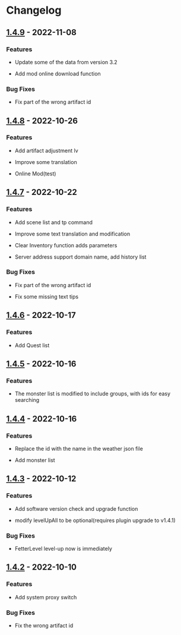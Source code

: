 # Changelog

## [1.4.9] - 2022-11-08

### Features

- Update some of the data from version 3.2

- Add mod online download function

### Bug Fixes

- Fix part of the wrong artifact id

## [1.4.8] - 2022-10-26

### Features

- Add artifact adjustment lv

- Improve some translation

- Online Mod(test)

## [1.4.7] - 2022-10-22

### Features

- Add scene list and tp command

- Improve some text translation and modification

- Clear Inventory function adds parameters

- Server address support domain name, add history list

### Bug Fixes

- Fix part of the wrong artifact id

- Fix some missing text tips

## [1.4.6] - 2022-10-17

### Features

- Add Quest list

## [1.4.5] - 2022-10-16

### Features

- The monster list is modified to include groups, with ids for easy searching

## [1.4.4] - 2022-10-16

### Features

- Replace the id with the name in the weather json file

- Add monster list

## [1.4.3] - 2022-10-12

### Features

- Add software version check and upgrade function

- modify levelUpAll to be optional(requires plugin upgrade to v1.4.1)

### Bug Fixes

- FetterLevel level-up now is immediately

## [1.4.2] - 2022-10-10

### Features

- Add system proxy switch

### Bug Fixes

- Fix the wrong artifact id

[1.4.9]: https://github.com/jianxingxuejian/grasscutter-tools/compare/v1.4.8...v1.4.9
[1.4.8]: https://github.com/jianxingxuejian/grasscutter-tools/compare/v1.4.7...v1.4.8
[1.4.7]: https://github.com/jianxingxuejian/grasscutter-tools/compare/v1.4.6...v1.4.7
[1.4.6]: https://github.com/jianxingxuejian/grasscutter-tools/compare/v1.4.5...v1.4.6
[1.4.5]: https://github.com/jianxingxuejian/grasscutter-tools/compare/v1.4.4...v1.4.5
[1.4.4]: https://github.com/jianxingxuejian/grasscutter-tools/compare/v1.4.3...v1.4.4
[1.4.3]: https://github.com/jianxingxuejian/grasscutter-tools/compare/v1.4.2...v1.4.3
[1.4.2]: https://github.com/jianxingxuejian/grasscutter-tools/releases/tag/v1.4.2
